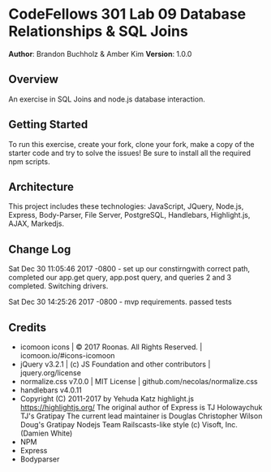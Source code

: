 # CodeFellows 301 Lab 09 Database Relationships & SQL Joins

**Author**: Brandon Buchholz & Amber Kim
**Version**: 1.0.0

## Overview
An exercise in SQL Joins and node.js database interaction.

## Getting Started
To run this exercise, create your fork, clone your fork, make a copy of the starter code and try to solve the issues! Be sure to install all the required npm scripts.

## Architecture
This project includes these technologies: JavaScript, JQuery, Node.js, Express, Body-Parser, File Server, PostgreSQL, Handlebars, Highlight.js, AJAX, Markedjs.

## Change Log
Sat Dec 30 11:05:46 2017 -0800 - set up our constirngwith correct path, completed our app.get query, app.post query, and queries 2 and 3 completed. Switching drivers.

Sat Dec 30 14:25:26 2017 -0800 - mvp requirements. passed tests

## Credits
* icomoon icons | © 2017 Roonas. All Rights Reserved. | icomoon.io/#icons-icomoon 
* jQuery v3.2.1 | (c) JS Foundation and other contributors | jquery.org/license 
* normalize.css v7.0.0 | MIT License | github.com/necolas/normalize.css 
* handlebars v4.0.11
* Copyright (C) 2011-2017 by Yehuda Katz highlight.js https://highlightjs.org/ The original author of Express is TJ Holowaychuk TJ's Gratipay The current lead maintainer is Douglas Christopher Wilson Doug's Gratipay Nodejs Team Railscasts-like style (c) Visoft, Inc. (Damien White)
* NPM
* Express
* Bodyparser